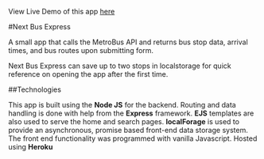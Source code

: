 View Live Demo of this app [here](http://next-bus-express.herokuapp.com/)

#Next Bus Express

A small app that calls the MetroBus API and returns bus stop data, arrival times, and bus routes upon submitting form.

Next Bus Express can save up to two stops in localstorage for quick reference on opening the app after the first time.

##Technologies

This app is built using the **Node JS** for the backend. 
Routing and data handling is done with help from the **Express** framework.
**EJS** templates are also used to serve the home and search pages. 
**localForage** is used to provide an asynchronous, promise based front-end data storage system.
The front end functionality was programmed with vanilla Javascript.
Hosted using **Heroku**
